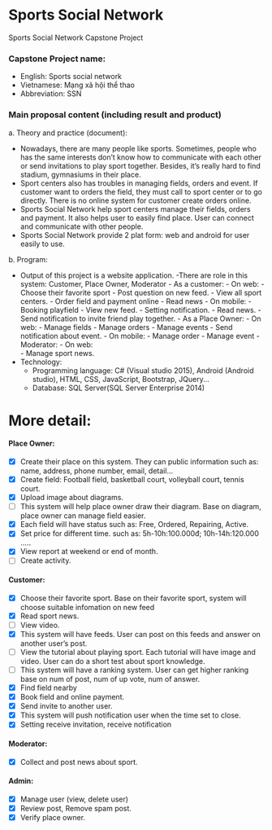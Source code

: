 # Sports Social Network 

Sports Social Network Capstone Project

### Capstone Project name:
*	English: Sports social network
*	Vietnamese: Mạng xã hội thể thao
*	Abbreviation: SSN

### Main proposal content (including result and product)  
  a. Theory and practice (document): 
*	Nowadays, there are many people like sports. Sometimes, people who has the same interests don’t know how to communicate with each other or send invitations to play sport together. Besides, it’s really hard to find stadium, gymnasiums in their place.
*	Sport centers also has troubles in managing fields, orders and event. If customer want to orders the field, they must call to sport center or to go directly. There is no online system for customer create orders online.
*	Sports Social Network help sport centers manage their fields, orders and payment. It also helps user to easily find place. User can connect and communicate with other people.
*	Sports Social Network provide 2 plat form: web and android for user easily to use.

b. Program:
- Output of this project is a website application.
    -There are role in this system: Customer, Place Owner, Moderator
      -	As a customer:
        -	On web:
          -	Choose their favorite sport
          -	Post question on new feed.
          -	View all sport centers.
          -	Order field and payment online
          -	Read news
        -	On mobile:
          -	Booking playfield
          -	View new feed.
          -	Setting notification.
          -	Read news.
          -	Send notification to invite friend play together.
      -	As a Place Owner:
        -	On web:
          -	Manage fields
          -	Manage orders
          -	Manage events
          -	Send notification about event.
        -	On mobile:
          -	Manage order
          -	Manage event
      -	Moderator:
        - On web:	
          -	Manage sport news.
- Technology:
  - Programming language: C# (Visual studio 2015), Android (Android studio), HTML, CSS, JavaScript, Bootstrap, JQuery...
  - Database: SQL Server(SQL Server Enterprise 2014)

# More detail:
#### Place Owner:
- [x] Create their place on this system. They can public information such as: name, address, phone number, email, detail…
- [x] Create field: Football field, basketball court, volleyball court, tennis court.
- [x] Upload image about diagrams.
- [ ] This system will help place owner draw their diagram. Base on diagram, place owner can manage field easier. 
- [x] Each field will have status such as: Free, Ordered, Repairing, Active. 
- [x] Set price for different time. such as: 5h-10h:100.000đ; 10h-14h:120.000 ….. 
- [x] View report at weekend or end of month.
- [ ] Create activity.

#### Customer:
- [x] Choose their favorite sport. Base on their favorite sport, system will choose suitable infomation on new feed
- [x] Read sport news.
- [ ] View video.
- [x] This system will have feeds. User can post on this feeds and answer on another user’s post. 
- [ ] View the tutorial about playing sport. Each tutorial will have image and video. User can do a short test about sport knowledge.
- [ ] This system will have a ranking system. User can get higher ranking base on num of post, num of up vote, num of answer.
- [x] Find field nearby
- [x] Book field and online payment. 
- [x] Send invite to another user.
- [x] This system will push notification user when the time set to close.
- [x] Setting receive invitation, receive notification

#### Moderator:
- [x] Collect and post news about sport.

#### Admin: 
- [x] Manage user (view, delete user)
- [x] Review post, Remove spam post.
- [x] Verify place owner.
